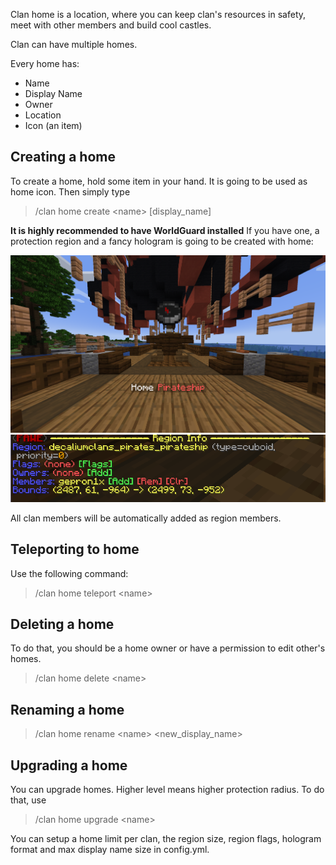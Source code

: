 Clan home is a location, where you can keep clan's resources in safety, meet with other members and build cool castles.

Clan can have multiple homes.

Every home has:

- Name
- Display Name
- Owner
- Location
- Icon (an item)
## Creating a home
To create a home, hold some item in your hand. It is going to be used as home icon.
Then simply type

> /clan home create <name\> [display_name\]


**It is highly recommended to have WorldGuard installed**
If you have one, a protection region and a fancy hologram is going to be created with home:

![Home hologram!](home.png "Home hologram")
![Home region!](home_region.png "Home region")

All clan members will be automatically added as region members.

## Teleporting to home

Use the following command:
> /clan home teleport <name\>

## Deleting a home
To do that, you should be a home owner or have a permission to edit other's homes.

> /clan home delete <name\>

## Renaming a home

> /clan home rename <name\> <new_display_name\>


## Upgrading a home

You can upgrade homes. Higher level means higher protection radius. To do that, use

> /clan home upgrade <name\>


You can setup a home limit per clan, the region size, region flags, 
hologram format and max display name size in config.yml.














